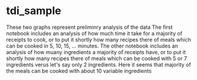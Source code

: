 # tdi_sample
These two graphs represent preliminry analysis of the data
The first notebook includes an analysis of how much time it take for a majority of receipts to cook, or to put it shortly how many recipes there of meals which can be cooked in 5, 10, 15, ... minutes.
The other notebook includes an analysis of how muany ingredients a majority of receipts have, or to put it shortly how many recipes there of meals which can be cooked with 5 or 7 ingredients verus let's say only 2 ingredients. Here it seems that majority of the meals can be cooked with about 10 variable ingredients
